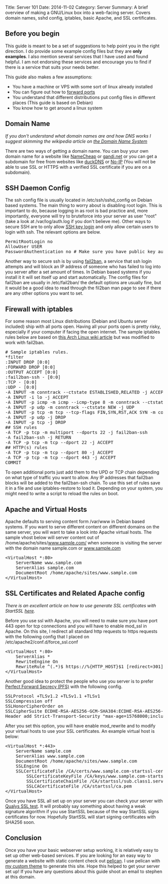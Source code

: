 Title:		Server 101
Date:		2014-11-02
Category:	Server
Summary: 	A brief overview of making a GNU/Linux box into a web-facing server. Covers domain names, sshd config, iptables, basic Apache, and SSL certificates.


## Before you begin
This guide is meant to be a set of suggestions to help point you in the right direction. I do provide some example config files but they are __only examples__.
I also mention several services that I have used and found helpful. I am not endorsing these services and encourage you to find if there is a service that suits your needs better.

This guide also makes a few assumptions:

 - You have a machine or VPS with some sort of linux already installed
 - You can figure out how to [forward ports](http://portforward.com/)
 - You understand that different distributions put config files in different places (This guide is based on Debian)
 - You know how to get around a linux system

## Domain Name

*If you don't understand what domain names are and how DNS works I suggest skimming the wikipedia article on [the Domain Name System](http://en.wikipedia.org/wiki/Domain_Name_System)*

There are two ways of getting a domain name. You can buy your own domain name for a website like [NameCheap](https://namecheap.com) or [gandi.net](https://gandi.net) or you can get a subdomain for free from websites like [duckDNS](https://duckdns.org) or [No-IP](noip.com) (You will not be able to use SSL or HTTPS with a verified SSL certificate if you are on a subdomain).

## SSH Daemon Config

The ssh config file is usually located in /etc/ssh/sshd_config on Debian based systems.  The main thing to worry about is disabling root login. This is important to do, because logging in as root is bad practice and, more importantly, everyone will try to bruteforce into your server as user "root" (take a look at /var/log/auth.log if you don't believe me). Other ways to secure SSH are to only allow [SSH key login](https://help.ubuntu.com/community/SSH/OpenSSH/Keys) and only allow certain users to login with ssh. The relevant options are below.

<pre>
PermitRootLogin no
AllowUser USER
PasswordAuthentication no # Make sure you have public key authentication set up if you do this
</pre>

Another way to secure ssh is by using [fail2ban](https://en.wikipedia.org/wiki/Fail2ban), a service that ssh login attempts and will block an IP address of someone who has failed to log into you server after a set amount of times. In Debian based systems if you install it it will set itself up and start automatically. The config files for fail2ban are usually in /etc/fail2ban/ the default options are usually fine, but it would be a good idea to read through the fil2ban man page to see if there are any other options you want to set.

## Firewall with iptables
For some reason most Linux distributions (Debian and Ubuntu server included) ship with all ports open. Having all your ports open is pretty risky, especially if your computer if facing the open internet. The sample iptables rules below are based on [this Arch Linux wiki article](https://wiki.archlinux.org/index.php/Simple_stateful_firewall) but was modified to work with fail2ban.

<pre>
# Sample iptables rules.
*filter
:INPUT DROP [0:0]
:FORWARD DROP [0:0]
:OUTPUT ACCEPT [0:0]
:fail2ban-ssh - [0:0]
:TCP - [0:0]
:UDP - [0:0]
-A INPUT -m conntrack --ctstate ESTABLISHED,RELATED -j ACCEPT
-A INPUT -i lo -j ACCEPT
-A INPUT -p icmp -m icmp --icmp-type 8 -m conntrack --ctstate NEW -j ACCEPT
-A INPUT -p udp -m conntrack --ctstate NEW -j UDP
-A INPUT -p tcp -m tcp --tcp-flags FIN,SYN,RST,ACK SYN -m conntrack --ctstate NEW -j TCP
-A INPUT -p udp -j DROP
-A INPUT -p tcp -j DROP
## SSH rules
-A TCP -p tcp -m multiport --dports 22 -j fail2ban-ssh
-A fail2ban-ssh -j RETURN
-A TCP -p tcp -m tcp --dport 22 -j ACCEPT
## HTTP(s) rules
-A TCP -p tcp -m tcp --dport 80 -j ACCEPT
-A TCP -p tcp -m tcp --dport 443 -j ACCEPT 
COMMIT
</pre>

To open additional ports just add them to the UPD or TCP chain depending on what type of traffic you want to allow. Any IP addresses that fail2ban blocks will be added to the fail2ban-ssh chain. To use this set of rules save it in a file and use iptables-restore to load it. Depending on your system, you might need to write a script to reload the rules on boot.

## Apache and Virtual Hosts

Apache defaults to serving content form /var/www in Debian based systems. If you want to serve different content on different domains on the same server, you will want to take a look into Apache virtual hosts. The sample vhost below will server content out of /home/apache/sites/www.sample.com/ when someone is visiting the server with the domain name sample.com or www.sample.com

<pre>
&ltVirtualHost *:80&gt
    ServerName www.sample.com
    ServerAlias sample.com
    DocumentRoot /home/apache/sites/www.sample.com
&lt/VirtualHost&gt
</pre>

## SSL Certificates and Related Apache config

*There is an excellent article on how to use generate SSL certificates with StartSSL [here](http://wiki.stocksy.co.uk/wiki/Using_StartCom_%28StartSSL%29_to_Generate_valid_SSL_Certificates#Generate_a_CSR_and_Private_Key).*

Before you use ssl with Apache, you will need to make sure you have port 443 open for tcp connections and you will have to enable mod_ssl in Apache. On this site, I redirect all standard http requests to https requests with the following config that I placed on /etc/apache2/conf.d/force_ssl.conf

<pre>
&ltVirtualHost *:80&gt
    ServerAlias *
    RewriteEngine On
    RewriteRule ^(.*)$ https://%{HTTP_HOST}$1 [redirect=301]
&lt/VirtualHost&gt
</pre>

Another good idea to protect the people who use you server is to prefer [Perfect Forward Secrecy (PFS)](https://en.wikipedia.org/wiki/Forward_secrecy#Perfect_forward_secrecy) with the following config.

<pre>
SSLProtocol +TLSv1.2 +TLSv1.1 +TLSv1
SSLCompression off
SSLHonorCipherOrder on
SSLCipherSuite ECDHE-RSA-AES256-GCM-SHA384:ECDHE-RSA-AES256-SHA384:ECDHE-RSA-AES128-GCM-SHA256:ECDHE-RSA-AES128-SHA256:ECDHE-RSA-RC4-SHA:ECDHE-RSA-AES256-SHA:DHE-RSA-AES256-GCM-SHA384:DHE-RSA-AES256-SHA256:DHE-RSA-AES128-GCM-SHA256:DHE-RSA-AES128-SHA256:DHE-RSA-AES256-SHA:DHE-RSA-AES128-SHA:RC4-SHA:AES256-GCM-SHA384:AES256-SHA256:CAMELLIA256-SHA:ECDHE-RSA-AES128-SHA:AES128-GCM-SHA256:AES128-SHA256:AES128-SHA:CAMELLIA128-SHA
Header add Strict-Transport-Security "max-age=15768000;includeSubDomains"
</pre>

After you set this option, you will have enable mod_rewrite and to modify your virtual hosts to use your SSL certificates. An example virtual host is below:

<pre>
&ltVirtualHost *:443&gt
    ServerName sample.com
    ServerAlias www.sample.com
    DocumentRoot /home/apache/sites/www.sample.com
    SSLEngine On
    SSLCertificateFile /CA/certs/www.sample.com-startssl-cert-YYY.pem
        SSLCertificateKeyFile /CA/keys/www.sample.com-startssl-key-YYYY-MM-DDTHH:MM:SS.pem
        SSLCertificateChainFile /CA/startssl/sub.class1.server.ca.pem
        SSLCACertificateFile /CA/startssl/ca.pem
&lt/VirtualHost&gt
</pre>

Once you have SSL all set up on your server you can check your server with [Qualys SSL test](https://www.ssllabs.com/ssltest/). It will probably say something about having a weak signature algorithm if you use StartSSL because of the way StartSSL signs certificates for now. Hopefully StartSSL will start signing certificates with SHA256 soon.

## Conclusion

Once you have your basic webserver setup working, it is relatively easy to set up other web-based services. If you are looking for an easy way to generate a website with static content check out [pelican](http://blog.getpelican.com/). I use pelican with [my custom theme](https://github.com/kd8zev/pelican-theme-zev) to generate this site. Hope this helped to get your server set up! If you have any questions about this guide shoot an email to stephen at this domain.
